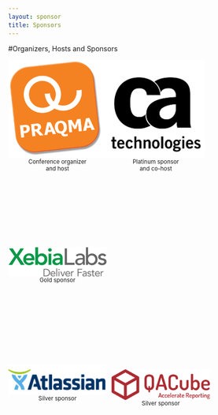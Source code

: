 ```yaml
---
layout: sponsor
title: Sponsors
---
```

#Organizers, Hosts and Sponsors

<div style="width:200px;float:left;">
  <div style="height:200px;position:relative;">
    <a href="/sponsors/praqma.html"><img style="position: absolute; bottom: 0;width:200px" src="/cph14/images/sponsors/praqma_logo_3D-_small.png" /></a>
  </div>
  <div style="height:40px;text-align:center;font-size:82%;">Conference organizer<br/>and host</div>
</div>

<div style="width:200px;float:left;">
  <div style="height:200px;position:relative;">
    <a href="/sponsors/ca.html"><img style="position: absolute; bottom: 0;width:200px" src="/cph14/images/sponsors/CA_logo.png" /></a>
  </div>
  <div style="height:40px;text-align:center;font-size:82%;">Platinum sponsor<br/> and co-host</div>
</div>
<div style="clear:both;"></div>

<div style="width:200px;float:left;">
  <div style="height:200px;position:relative;">
    <a href="/sponsors/xebialabs.html"><img style="position: absolute; bottom: 0;width:200px" src="/cph14/images/sponsors/XebiaLabs.png" /></a>
  </div>
  <div style="height:40px;text-align:center;font-size:82%;">Gold sponsor<br/></div>
</div>
<div style="clear:both;"></div>

<div style="width:200px;float:left;">
  <div style="height:200px;position:relative;">
    <a href="/sponsors/atlassian.html"><img style="position: absolute; bottom: 0;width:200px" src="/cph14/images/sponsors/atlassian.png" /></a>
</div>
<div style="height:40px;text-align:center;font-size:82%;">Silver sponsor<br/></div>
</div>

<div style="width:200px;float:left;padding:10px">
  <div style="height:200px;position:relative;">
    <a href="/sponsors/qacube.html"><img style="position: absolute; bottom: 0;width:200px" src="/cph14/images/sponsors/qacube.png" /></a>
  </div>
  <div style="height:40px;text-align:center;font-size:82%;">Silver sponsor<br/></div>
</div>
<div style="clear:both;"></div>
